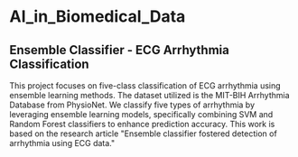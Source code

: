 # AI_in_Biomedical_Data
## Ensemble Classifier - ECG Arrhythmia Classification

This project focuses on five-class classification of ECG arrhythmia using ensemble learning methods. The dataset utilized is the MIT-BIH Arrhythmia Database from PhysioNet. We classify five types of arrhythmia by leveraging ensemble learning models, specifically combining SVM and Random Forest classifiers to enhance prediction accuracy. This work is based on the research article "Ensemble classifier fostered detection of arrhythmia using ECG data."